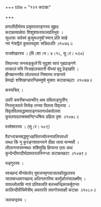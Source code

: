 +++
title = "१२१ कटाक्षः"

+++


प्रणालीदीर्घस्य प्रसृमरतरङ्गस्य सुहृदः  
कटाक्षव्याक्षेपाः शिशुशफरफालप्रतिभुवः ।  
सुधायाः सर्वस्वं कुसुमधनुषो’स्मान् प्रति सखे  
नवं नेत्राद्वैतं कुवलयदृशः सन्निदधति ॥१०७६॥  


राजशेखरस्य । (वि।शा।भ। ४।१८, सु।र। ५२०)  


तिष्ठन्त्या जनसङ्कुले’पि सुदृशा सायं गृहप्राङ्गणे  
तत्कालं मयि निःसहालसतनौ वीथ्यां मृदु प्रेङ्खति ।  
ह्रीनम्राननयैव लोलसरलं निश्वस्य तत्रान्तरे  
प्रेमार्द्राः शशिखण्डपाण्डिममुषो मुक्ताः कटाक्षच्छ्टाः ॥१०७७॥  


कस्यचित् ।  


उपरि कवरीबन्धग्रन्थीन् अथ ग्रथिताङ्गुलीन्  
निजभुजतले तिर्यक् तन्व्या वितत्य विवृत्तया ।  
विवृतविलसद्धामापाङ्गस्तनार्धकपोलया  
कुवलयदलस्रक्सन्दिग्धश्रियः प्रहिता दृशः ॥१०७८॥  


परमेश्वरस्य । (सु।र। ५०९)  


वैदग्ध्यक्रमबद्धमुग्धहसितज्योत्स्नावलिप्ताधरे  
लब्धा किं नु कुरङ्गशावनयने दीक्षा त्वया मान्मथी ।  
लीलानन्तरमन्मथाः शशिमुखि क्षिप्यन्त एताः कथं  
कुन्देन्दीवरदीर्घदामतरलस्निग्धाः कटाक्षच्छटाः ॥१०७९॥  


भङ्गुरस्य ।  


स्वच्छन्दं मीनकेतोर् युवजनमृगयाजातकौतूहलस्य   
जाताबन्धावगच्छत्य् अधिगतगरिमा कार्मुकोत्तंसलक्ष्मीम् ।  
यावल्लोलाक्षि नायं प्रतिफलति बलच्चन्द्रिकाकर्बुरान्तः  
कालिन्दीवीचिमैत्रीम् अवतरति तवागोत्रसाक्षी कटाक्षः ॥१०८०॥  


जलचन्द्रस्य ।  
